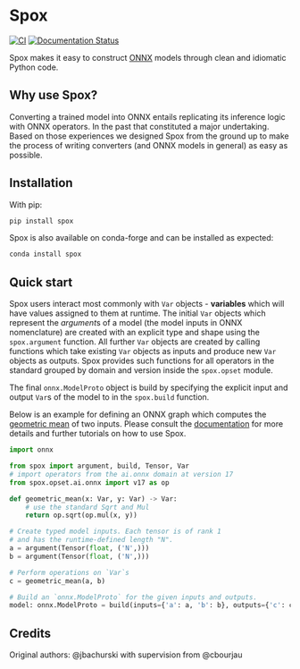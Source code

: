 # Spox

[![CI](https://github.com/Quantco/spox/actions/workflows/ci.yml/badge.svg)](https://github.com/Quantco/spox/actions/workflows/ci.yml)
[![Documentation Status](https://readthedocs.org/projects/spox/badge/?version=latest)](https://spox.readthedocs.io/en/latest/?badge=latest)

Spox makes it easy to construct [ONNX](https://github.com/onnx/onnx/) models through clean and idiomatic Python code.

## Why use Spox?

Converting a trained model into ONNX entails replicating its inference logic with ONNX operators.
In the past that constituted a major undertaking.
Based on those experiences we designed Spox from the ground up to make the process of writing converters (and ONNX models in general) as easy as possible.

## Installation

With pip:

```bash
pip install spox
```

Spox is also available on conda-forge and can be installed as expected:

```bash
conda install spox
```

## Quick start

Spox users interact most commonly with `Var` objects - **variables** which will have values assigned to them at runtime.
The initial `Var` objects which represent the *argument*s of a model (the model inputs in ONNX nomenclature) are created with an explicit type and shape using the `spox.argument` function.
All further `Var` objects are created by calling functions which take existing `Var` objects as inputs and produce new `Var` objects as outputs.
Spox provides such functions for all operators in the standard grouped by domain and version inside the `spox.opset` module.

The final `onnx.ModelProto` object is build by specifying the explicit input and output `Var`s of the model to in the `spox.build` function.

Below is an example for defining an ONNX graph which computes the [geometric mean](https://en.wikipedia.org/wiki/Geometric_mean) of two inputs.
Please consult the [documentation](https://spox.readthedocs.io/en/latest) for more details and further tutorials on how to use Spox.

```python
import onnx

from spox import argument, build, Tensor, Var
# import operators from the ai.onnx domain at version 17
from spox.opset.ai.onnx import v17 as op

def geometric_mean(x: Var, y: Var) -> Var:
    # use the standard Sqrt and Mul
    return op.sqrt(op.mul(x, y))

# Create typed model inputs. Each tensor is of rank 1
# and has the runtime-defined length "N".
a = argument(Tensor(float, ('N',)))
b = argument(Tensor(float, ('N',)))

# Perform operations on `Var`s
c = geometric_mean(a, b)

# Build an `onnx.ModelProto` for the given inputs and outputs.
model: onnx.ModelProto = build(inputs={'a': a, 'b': b}, outputs={'c': c})
```

## Credits

Original authors: @jbachurski with supervision from @cbourjau
